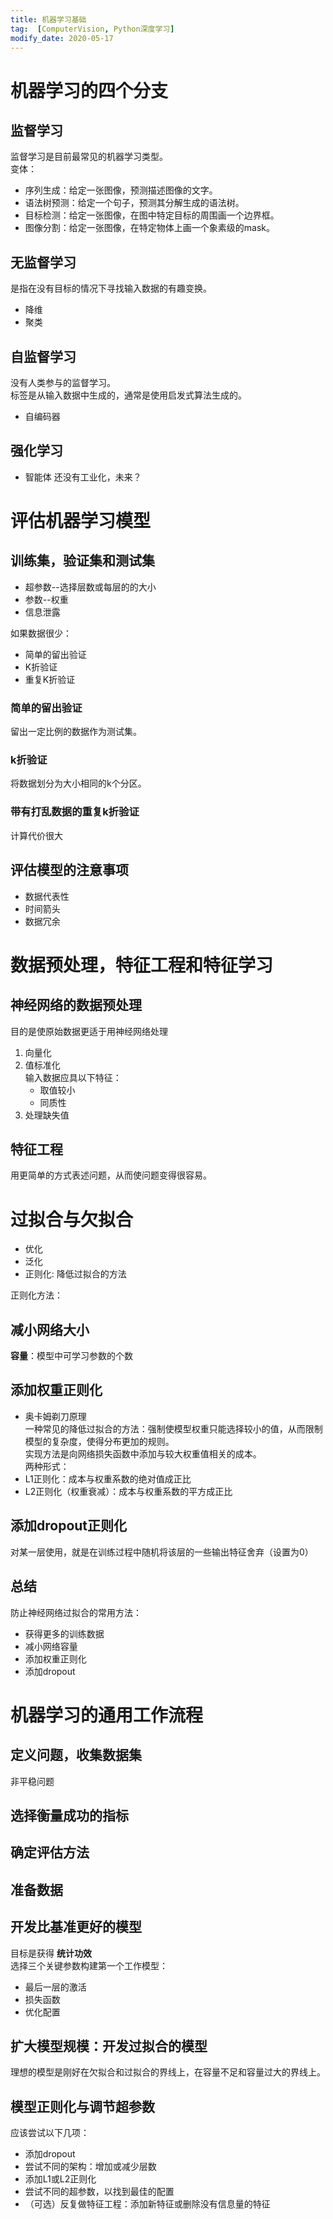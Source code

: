 ```yaml
---
title: 机器学习基础
tag:  [ComputerVision, Python深度学习]
modify_date: 2020-05-17
---
```


# 机器学习的四个分支
## 监督学习
监督学习是目前最常见的机器学习类型。  
变体：
- 序列生成：给定一张图像，预测描述图像的文字。
- 语法树预测：给定一个句子，预测其分解生成的语法树。
- 目标检测：给定一张图像，在图中特定目标的周围画一个边界框。
- 图像分割：给定一张图像，在特定物体上画一个象素级的mask。

## 无监督学习
是指在没有目标的情况下寻找输入数据的有趣变换。
- 降维
- 聚类

## 自监督学习
没有人类参与的监督学习。  
标签是从输入数据中生成的，通常是使用启发式算法生成的。
- 自编码器

## 强化学习
- 智能体 
还没有工业化，未来？

# 评估机器学习模型
## 训练集，验证集和测试集
- 超参数--选择层数或每层的的大小
- 参数--权重
- 信息泄露

如果数据很少：
* 简单的留出验证
* K折验证
* 重复K折验证

### 简单的留出验证
留出一定比例的数据作为测试集。

### k折验证
将数据划分为大小相同的k个分区。

### 带有打乱数据的重复k折验证
计算代价很大

## 评估模型的注意事项
- 数据代表性
- 时间箭头
- 数据冗余

# 数据预处理，特征工程和特征学习
## 神经网络的数据预处理
目的是使原始数据更适于用神经网络处理
1. 向量化
2. 值标准化  
     输入数据应具以下特征：
    - 取值较小
    - 同质性
3. 处理缺失值

## 特征工程
用更简单的方式表述问题，从而使问题变得很容易。

# 过拟合与欠拟合
- 优化
- 泛化
- 正则化: 降低过拟合的方法

正则化方法：
## 减小网络大小
__容量__：模型中可学习参数的个数
## 添加权重正则化
- 奥卡姆剃刀原理  
一种常见的降低过拟合的方法：强制使模型权重只能选择较小的值，从而限制模型的复杂度，使得分布更加的规则。  
实现方法是向网络损失函数中添加与较大权重值相关的成本。  
两种形式：
- L1正则化：成本与权重系数的绝对值成正比
- L2正则化（权重衰减）：成本与权重系数的平方成正比
## 添加dropout正则化
对某一层使用，就是在训练过程中随机将该层的一些输出特征舍弃（设置为0）

## __总结__
防止神经网络过拟合的常用方法：
- 获得更多的训练数据
- 减小网络容量
- 添加权重正则化
- 添加dropout

# 机器学习的通用工作流程
## 定义问题，收集数据集
非平稳问题

## 选择衡量成功的指标

## 确定评估方法
## 准备数据
## 开发比基准更好的模型
目标是获得 __统计功效__  
选择三个关键参数构建第一个工作模型：
- 最后一层的激活
- 损失函数
- 优化配置

## 扩大模型规模：开发过拟合的模型
理想的模型是刚好在欠拟合和过拟合的界线上，在容量不足和容量过大的界线上。
## 模型正则化与调节超参数
应该尝试以下几项：
- 添加dropout
- 尝试不同的架构：增加或减少层数
- 添加L1或L2正则化
- 尝试不同的超参数，以找到最佳的配置
- （可选）反复做特征工程：添加新特征或删除没有信息量的特征